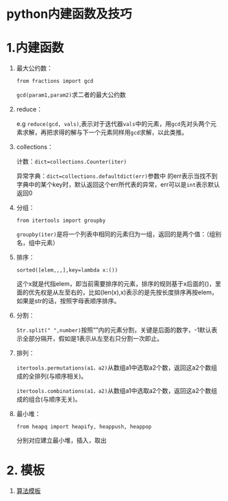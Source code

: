 # python内建函数及技巧

# 1.内建函数

1. 最大公约数：

   `from fractions import gcd`

   `gcd(param1,param2)`求二者的最大公约数

2. reduce：

   e.g `reduce(gcd, vals)`,表示对于迭代器`vals`中的元素，用`gcd`先对头两个元素求解，再把求得的解与下一个元素同样用`gcd`求解，以此类推。

3. collections：

   计数：`dict=collections.Counter(iter)`

   异常字典：`dict=collections.defaultdict(err)`参数中 的err表示当找不到字典中的某个key时，默认返回这个err所代表的异常，err可以是`int`表示默认返回0

4. 分组：

   `from itertools import groupby`

   `groupby(iter)`是将一个列表中相同的元素归为一组，返回的是两个值：（组别名，组中元素）
   
5. 排序：

   `sorted([elem,,,],key=lambda x:())`

   这个x就是代指elem，即当前需要排序的元素，排序的规则基于x后面的()，里面的优先权是从左至右的，比如(len(x),x)表示的是先按长度排序再按elem，如果是str的话，按照字母表顺序排序。

6. 分割：

   `Str.split(" ",number)`按照“”内的元素分割，关键是后面的数字，-1默认表示全部分隔开，假如是1表示从左至右只分割一次即止。

7. 排列：

   `itertools.permutations(a1，a2)`从数组a1中选取a2个数，返回这a2个数组成的全排列(与顺序相关)。
   
   `itertools.combinations(a1，a2)`从数组a1中选取a2个数，返回这a2个数组成的组合(与顺序无关)。
   
8. 最小堆：

   `from heapq import heapify, heappush, heappop`

   分别对应建立最小堆，插入，取出

# 2. 模板

1. [算法模板]([https://github.com/Alex660/Algorithms-and-data-structures/blob/master/theoreticalKnowledge/AlgorithmTemplate%E7%AE%97%E6%B3%95%E6%A8%A1%E6%9D%BF.md](https://github.com/Alex660/Algorithms-and-data-structures/blob/master/theoreticalKnowledge/AlgorithmTemplate算法模板.md))